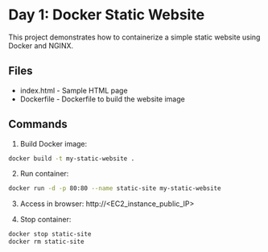 # Day 1: Docker Static Website

This project demonstrates how to containerize a simple static website using Docker and NGINX.

## Files
- index.html - Sample HTML page
- Dockerfile - Dockerfile to build the website image

## Commands

1. Build Docker image:
```bash
docker build -t my-static-website .
```

2. Run container:
```bash
docker run -d -p 80:80 --name static-site my-static-website
```

3. Access in browser:
http://<EC2_instance_public_IP>

4. Stop container:
```bash
docker stop static-site
docker rm static-site
```
